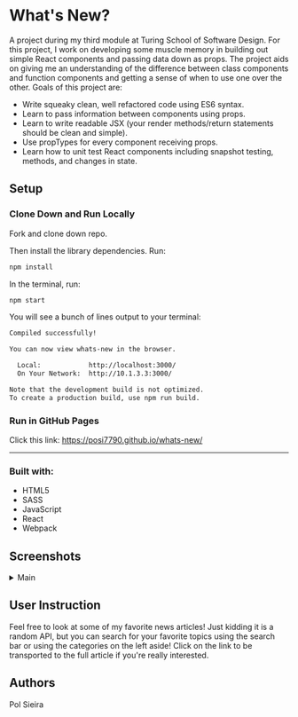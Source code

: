 # What's New?

A project during my third module at Turing School of Software Design. For this project, I work on developing some muscle memory in building out simple React components and passing data down as props. The project aids on giving me an understanding of the difference between class components and function components and getting a sense of when to use one over the other. Goals of this project are:

* Write squeaky clean, well refactored code using ES6 syntax.
* Learn to pass information between components using props.
* Learn to write readable JSX (your render methods/return statements should be clean and simple).
* Use propTypes for every component receiving props.
* Learn how to unit test React components including snapshot testing, methods, and changes in state.


## Setup

### Clone Down and Run Locally

Fork and clone down repo.

Then install the library dependencies. Run:

```bash
npm install
```

In the terminal, run:

```bash
npm start
```

You will see a bunch of lines output to your terminal: 

```bash
Compiled successfully!

You can now view whats-new in the browser.

  Local:            http://localhost:3000/
  On Your Network:  http://10.1.3.3:3000/

Note that the development build is not optimized.
To create a production build, use npm run build.
```

### Run in GitHub Pages

Click this link: https://posi7790.github.io/whats-new/

---

### Built with:

* HTML5
* SASS
* JavaScript
* React
* Webpack

## Screenshots

<details>
  <summary>Main</summary>
  ![Uploading screencapture-posi7790-github-io-whats-new-2019-10-01-17_34_56.png…]()
</details>


## User Instruction

Feel free to look at some of my favorite news articles! Just kidding it is a random API, but you can search for your favorite topics using the search bar or using the categories on the left aside! Click on the link to be transported to the full article if you're really interested.

## Authors

Pol Sieira
